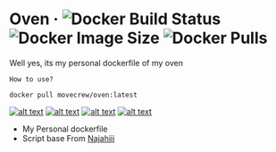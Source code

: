 # Oven &middot; ![Docker Build Status](https://img.shields.io/docker/cloud/build/movecrew/oven) ![Docker Image Size](https://img.shields.io/docker/image-size/movecrew/oven/latest?color=red&label=Image%20Size) ![Docker Pulls](https://img.shields.io/docker/pulls/movecrew/oven)

Well yes, its my personal dockerfile of my oven

```
How to use?

docker pull movecrew/oven:latest
```

[![alt text][1.1]][1]
[![alt text][2.1]][2]
[![alt text][3.1]][3]
[![alt text][4.1]][4]

[1.1]: http://i.imgur.com/tXSoThF.png (Twitter)
[2.1]: http://i.imgur.com/P3YfQoD.png (Facebook)
[3.1]: http://i.imgur.com/0o48UoR.png (GitHub)
[4.1]: http://i.imgur.com/X0z9vOA.png (Instagram)

[1]: http://www.twitter.com/farid_c_9
[2]: https://www.facebook.com/farid.crystal.9
[3]: http://www.github.com/MoveAngel
[4]: http://www.instagram.com/

* My Personal dockerfile
* Script base From [Najahiii](https://github.com/najahiiii)